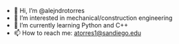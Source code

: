 - 👋 Hi, I’m @alejndrotorres
- 👀 I’m interested in mechanical/construction engineering
- 🌱 I’m currently learning Python and C++
- 📫 How to reach me: atorres1@sandiego.edu
